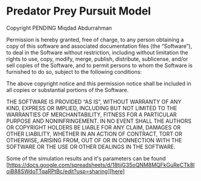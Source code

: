 # Predator Prey Pursuit Model

Copyright PENDING Miqdad Abdurrahman

Permission is hereby granted, free of charge, to any person obtaining a copy of this software and associated documentation files (the “Software”), to deal in the Software without restriction, including without limitation the rights to use, copy, modify, merge, publish, distribute, sublicense, and/or sell copies of the Software, and to permit persons to whom the Software is furnished to do so, subject to the following conditions:

The above copyright notice and this permission notice shall be included in all copies or substantial portions of the Software.

THE SOFTWARE IS PROVIDED “AS IS”, WITHOUT WARRANTY OF ANY KIND, EXPRESS OR IMPLIED, INCLUDING BUT NOT LIMITED TO THE WARRANTIES OF MERCHANTABILITY, FITNESS FOR A PARTICULAR PURPOSE AND NONINFRINGEMENT. IN NO EVENT SHALL THE AUTHORS OR COPYRIGHT HOLDERS BE LIABLE FOR ANY CLAIM, DAMAGES OR OTHER LIABILITY, WHETHER IN AN ACTION OF CONTRACT, TORT OR OTHERWISE, ARISING FROM, OUT OF OR IN CONNECTION WITH THE SOFTWARE OR THE USE OR OTHER DEALINGS IN THE SOFTWARE.

Some of the simulation results and it's parameters can be found [https://docs.google.com/spreadsheets/d/18tjjG35oQNM8MQFkGuReCTk8IoiB88SWdoTTqaRPtBc/edit?usp=sharing][here]